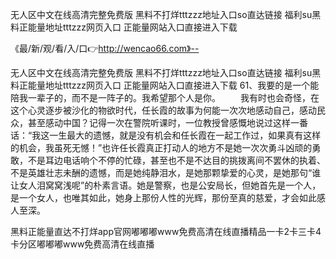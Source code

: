 无人区中文在线高清完整免费版
黑料不打烊tttzzz地址入口so直达链接
福利su黑料正能量地址tttzzz网页入口
正能量网站入口直接进入下载


《最/新/观/看/入/口👉http://wencao66.com》--

无人区中文在线高清完整免费版
黑料不打烊tttzzz地址入口so直达链接
福利su黑料正能量地址tttzzz网页入口
正能量网站入口直接进入下载
	61、我要的是一个能陪我一辈子的，而不是一阵子的。我希望那个人是你。
　　我有时也会奇怪，在这个心灵逐步被沙化的物欲时代，任长霞的故事为何能一次次地感动自己，感动民众，甚至感动中国？记得一次在警院听课时，一位教授曾感慨地说过这样一番话：“我这一生最大的遗憾，就是没有机会和任长霞在一起工作过，如果真有这样的机会，我虽死无憾！”也许任长霞真正打动人的地方不是她一次次勇斗凶顽的勇敢，不是耳边电话响个不停的忙碌，甚至也不是不达目的挑拨离间不罢休的执着、不是英雄壮志未酬的遗憾，而是她纯静泪水，是她那颗挚爱的心灵，是她那句“谁让女人泪窝窝浅呢”的朴素言语。她是警察，也是公安局长，但她首先是一个人，是一个女人，也唯其如此，她身上那份人性的光辉，那份至真的慈爱，才会如此感人至深。





黑料正能量直达不打烊app官网嘟嘟嘟www免费高清在线直播精品一卡2卡三卡4卡分区嘟嘟嘟www免费高清在线直播
